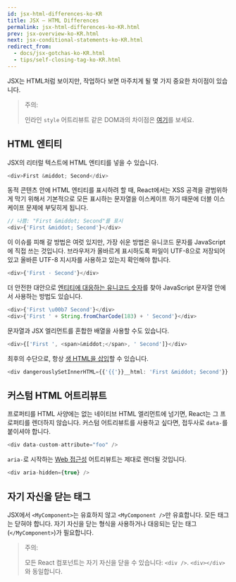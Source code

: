 ```yaml
---
id: jsx-html-differences-ko-KR
title: JSX — HTML Differences
permalink: jsx-html-differences-ko-KR.html
prev: jsx-overview-ko-KR.html
next: jsx-conditional-statements-ko-KR.html
redirect_from:
  - docs/jsx-gotchas-ko-KR.html
  - tips/self-closing-tag-ko-KR.html
---
```


JSX는 HTML처럼 보이지만, 작업하다 보면 마주치게 될 몇 가지 중요한 차이점이 있습니다.

> 주의:
>
> 인라인 `style` 어트리뷰트 같은 DOM과의 차이점은 [여기](/react/tips/dangerously-set-inner-html-ko-KR.html)를 보세요.

## HTML 엔티티

JSX의 리터럴 텍스트에 HTML 엔티티를 넣을 수 있습니다.

```javascript
<div>First &middot; Second</div>
```

동적 콘텐츠 안에 HTML 엔티티를 표시하려 할 때, React에서는 XSS 공격을 광범위하게 막기 위해서 기본적으로 모든 표시하는 문자열을 이스케이프 하기 때문에 더블 이스케이프 문제에 부딪히게 됩니다.

```javascript
// 나쁨: "First &middot; Second"를 표시
<div>{'First &middot; Second'}</div>
```

이 이슈를 피해 갈 방법은 여럿 있지만, 가장 쉬운 방법은 유니코드 문자를 JavaScript에 직접 쓰는 것입니다. 브라우저가 올바르게 표시하도록 파일이 UTF-8으로 저장되어 있고 올바른 UTF-8 지시자를 사용하고 있는지 확인해야 합니다.

```javascript
<div>{'First · Second'}</div>
```

더 안전한 대안으로 [엔티티에 대응하는 유니코드 숫자](http://www.fileformat.info/info/unicode/char/b7/index.htm)를 찾아 JavaScript 문자열 안에서 사용하는 방법도 있습니다.

```javascript
<div>{'First \u00b7 Second'}</div>
<div>{'First ' + String.fromCharCode(183) + ' Second'}</div>
```

문자열과 JSX 엘리먼트를 혼합한 배열을 사용할 수도 있습니다.

```javascript
<div>{['First ', <span>&middot;</span>, ' Second']}</div>
```

최후의 수단으로, 항상 [생 HTML을 삽입](/react/docs/dom-differences-ko-KR.html)할 수 있습니다.

```javascript
<div dangerouslySetInnerHTML={{'{{'}}__html: 'First &middot; Second'}} />
```


## 커스텀 HTML 어트리뷰트

프로퍼티를 HTML 사양에는 없는 네이티브 HTML 엘리먼트에 넘기면, React는 그 프로퍼티를 렌더하지 않습니다. 커스텀 어트리뷰트를 사용하고 싶다면, 접두사로 `data-`를 붙이셔야 합니다.

```javascript
<div data-custom-attribute="foo" />
```

`aria-`로 시작하는 [Web 접근성](http://www.w3.org/WAI/intro/aria) 어트리뷰트는 제대로 렌더될 것입니다.

```javascript
<div aria-hidden={true} />
```

## 자기 자신을 닫는 태그

JSX에서 `<MyComponent>`는 유효하지 않고 `<MyComponent />`만 유효합니다. 모든 태그는 닫혀야 합니다. 자기 자신을 닫는 형식을 사용하거나 대응되는 닫는 태그(`</MyComponent>`)가 필요합니다.

> 주의:
>
> 모든 React 컴포넌트는 자기 자신을 닫을 수 있습니다: `<div />`. `<div></div>`와 동일합니다.
